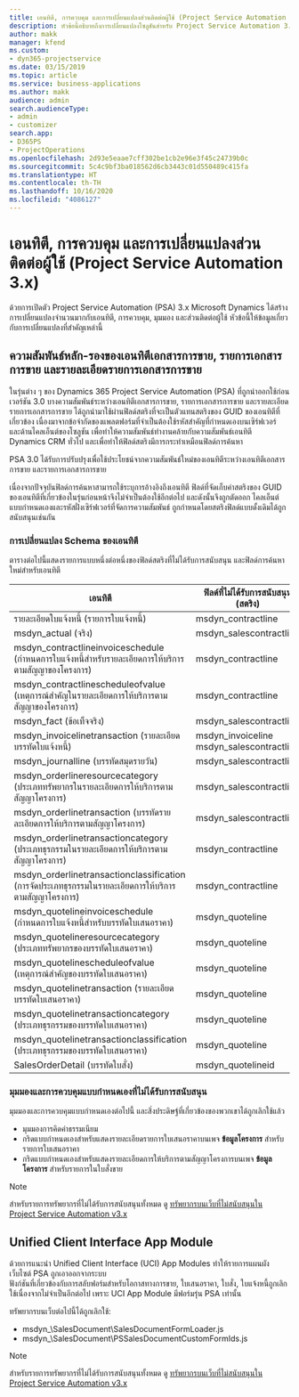 ```yaml
---
title: เอนทิตี, การควบคุม และการเปลี่ยนแปลงส่วนติดต่อผู้ใช้ (Project Service Automation 3.x)
description: หัวข้อนี้อธิบายถึงการเปลี่ยนแปลงโซลูชันสำหรับ Project Service Automation 3.x Microsoft Dynamics
author: makk
manager: kfend
ms.custom:
- dyn365-projectservice
ms.date: 03/15/2019
ms.topic: article
ms.service: business-applications
ms.author: makk
audience: admin
search.audienceType:
- admin
- customizer
search.app:
- D365PS
- ProjectOperations
ms.openlocfilehash: 2d93e5eaae7cff302be1cb2e96e3f45c24739b0c
ms.sourcegitcommit: 5c4c9bf3ba018562d6cb3443c01d550489c415fa
ms.translationtype: HT
ms.contentlocale: th-TH
ms.lasthandoff: 10/16/2020
ms.locfileid: "4086127"
---
```

# <a name="entity-control-and-user-interface-changes-project-service-automation-3x"></a>เอนทิตี, การควบคุม และการเปลี่ยนแปลงส่วนติดต่อผู้ใช้ (Project Service Automation 3.x)
ด้วยการเปิดตัว Project Service Automation (PSA) 3.x Microsoft Dynamics ได้สร้างการเปลี่ยนแปลงจำนวนมากกับเอนทิตี, การควบคุม, มุมมอง และส่วนติดต่อผู้ใช้ หัวข้อนี้ให้ข้อมูลเกี่ยวกับการเปลี่ยนแปลงที่สำคัญเหล่านี้

## <a name="parent-child-relationships-for-sales-document-sales-document-line-sales-document-line-detail-entities"></a>ความสัมพันธ์หลัก-รองของเอนทิตีเอกสารการขาย, รายการเอกสารการขาย และรายละเอียดรายการเอกสารการขาย
ในรุ่นต่าง ๆ ของ Dynamics 365 Project Service Automation (PSA) ที่ถูกนำออกใช้ก่อนเวอร์ชัน 3.0 บางความสัมพันธ์ระหว่างเอนทิตีเอกสารการขาย, รายการเอกสารการขาย และรายละเอียดรายการเอกสารการขาย ได้ถูกนำมาใช้ผ่านฟิลด์สตริงที่จะเป็นตัวแทนสตริงของ GUID ของเอนทิตีที่เกี่ยวข้อง เนื่องมาจากข้อจำกัดของแพลตฟอร์มที่จำเป็นต้องใช้รหัสสำคัญที่กำหนดเองบนเซิร์ฟเวอร์ และด้านไคลเอ็นต์ของโซลูชัน เพื่อทำให้ความสัมพันธ์ทำงานคล้ายกับความสัมพันธ์เอนทิตี Dynamics CRM ทั่วไป และเพื่อทำให้ฟิลด์สตริงมีการกระทำเหมือนฟิลด์การค้นหา

PSA 3.0 ได้รับการปรับปรุงเพื่อใช้ประโยชน์จากความสัมพันธ์ใหม่ของเอนทิตีระหว่างเอนทิตีเอกสารการขาย และรายการเอกสารการขาย

เนื่องจากปัจจุบันฟิลด์การค้นหาสามารถใช้ระบุการอ้างอิงถึงเอนทิตี ฟิลด์ที่จัดเก็บค่าสตริงของ GUID ของเอนทิตีที่เกี่ยวข้องในรุ่นก่อนหน้าจึงไม่จำเป็นต้องใช้อีกต่อไป และดังนั้นจึงถูกตัดออก ไคลเอ็นต์แบบกำหนดเองและรหัสฝั่งเซิร์ฟเวอร์ที่จัดการความสัมพันธ์ ถูกกำหนดโดยสตริงฟิลด์แบบดั้งเดิมได้ถูกสนับสนุนเช่นกัน

### <a name="entity-schema-changes"></a>การเปลี่ยนแปลง Schema ของเอนทิตี
ตารางต่อไปนี้แสดงรายการแบบหนึ่งต่อหนึ่งของฟิลด์สตริงที่ไม่ได้รับการสนับสนุน และฟิลด์การค้นหาใหม่สำหรับเอนทิตี 

 เอนทิตี |   ฟิลด์ที่ไม่ได้รับการสนับสนุน (สตริง) | ฟิลด์ใหม่ (การค้นหา)
--- | --- | ---
รายละเอียดใบแจ้งหนี้ (รายการใบแจ้งหนี้) |  msdyn_contractline |    msdyn_contractlineid
msdyn_actual (จริง) | msdyn_salescontractline |   msdyn_salescontractlineid
msdyn_contractlineinvoiceschedule (กำหนดการใบแจ้งหนี้สำหรับรายละเอียดการให้บริการตามสัญญาของโครงการ) |    msdyn_contractline |    msdyn_contractlineid
msdyn_contractlinescheduleofvalue (เหตุการณ์สำคัญในรายละเอียดการให้บริการตามสัญญาของโครงการ) |   msdyn_contractline |    msdyn_contractlineid
msdyn_fact (ข้อเท็จจริง) | msdyn_salescontractline |   msdyn_salescontractlineid
msdyn_invoicelinetransaction (รายละเอียดบรรทัดใบแจ้งหนี้) | msdyn_invoiceline <br> msdyn_salescontractline | msdyn_invoicelineid <br> msdyn_salescontractlineid
msdyn_journalline (บรรทัดสมุดรายวัน) |  msdyn_salescontractline |   msdyn_salescontractlineid
msdyn_orderlineresourcecategory (ประเภททรัพยากรในรายละเอียดการให้บริการตามสัญญาโครงการ) | msdyn_salescontractline |   msdyn_contractlineid
msdyn_orderlinetransaction (บรรทัดรายละเอียดการให้บริการตามสัญญาโครงการ) | msdyn_salescontractline |   msdyn_salescontractlineid
msdyn_orderlinetransactioncategory (ประเภทธุรกรรมในรายละเอียดการให้บริการตามสัญญาโครงการ) |   msdyn_contractline |    msdyn_contractlineid
msdyn_orderlinetransactionclassification (การจัดประเภทธุรกรรมในรายละเอียดการให้บริการตามสัญญาโครงการ) |   msdyn_contractline |    msdyn_contractlineid
msdyn_quotelineinvoiceschedule (กำหนดการใบแจ้งหนี้สำหรับบรรทัดใบเสนอราคา) |  msdyn_quoteline |   msdyn_quotelineid
msdyn_quotelineresourcecategory (ประเภททรัพยากรของบรรทัดใบเสนอราคา) |    msdyn_quoteline |   msdyn_quotelineid
msdyn_quotelinescheduleofvalue (เหตุการณ์สำคัญของบรรทัดใบเสนอราคา) | msdyn_quoteline |   msdyn_quotelineid
msdyn_quotelinetransaction (รายละเอียดบรรทัดใบเสนอราคา) |    msdyn_quoteline |   msdyn_quotelineid
msdyn_quotelinetransactioncategory (ประเภทธุรกรรมของบรรทัดใบเสนอราคา) |  msdyn_quoteline |   msdyn_quotelineid
msdyn_quotelinetransactionclassification (ประเภทธุรกรรมของบรรทัดใบเสนอราคา) |  msdyn_quoteline |   msdyn_quotelineid
SalesOrderDetail (บรรทัดใบสั่ง) | msdyn_quotelineid | msdyn_quoteline 

### <a name="deprecated-custom-views-and-controls"></a>มุมมองและการควบคุมแบบกำหนดเองที่ไม่ได้รับการสนับสนุน
มุมมองและการควบคุมแบบกำหนดเองต่อไปนี้ และสิ่งประดิษฐ์ที่เกี่ยวข้องของพวกเขาได้ถูกเลิกใช้แล้ว

- มุมมองการคิดค่าธรรมเนียม
- กริดแบบกำหนดเองสำหรับแสดงรายละเอียดรายการใบเสนอราคาบนเพจ **ข้อมูลโครงการ** สำหรับรายการใบเสนอราคา
- กริดแบบกำหนดเองสำหรับแสดงรายละเอียดการให้บริการตามสัญญาโครงการบนเพจ **ข้อมูลโครงการ** สำหรับรายการในใบสั่งขาย

> [!NOTE]
> สำหรับรายการทรัพยากรที่ไม่ได้รับการสนับสนุนทั้งหมด ดู [ทรัพยากรบนเว็บที่ไม่สนับสนุนใน Project Service Automation v3.x](../developer-guides/web-resources-deprecated-v3.x.md)

## <a name="unified-client-interface-app-module"></a>Unified Client Interface App Module
ด้วยการแนะนำ Unified Client Interface (UCI) App Modules ทำให้รายการแผนผังเว็บไซต์ PSA ถูกเอาออกจากระบบ  
ฟังก์ชันที่เกี่ยวข้องกับการสลับฟอร์มสำหรับโอกาสทางการขาย, ใบเสนอราคา, ใบสั่ง, ใบแจ้งหนี้ถูกเลิกใช้เนื่องจากไม่จำเป็นอีกต่อไป เพราะ UCI App Module มีฟอร์มรุ่น PSA เท่านั้น  

ทรัพยากรบนเว็บต่อไปนี้ได้ถูกเลิกใช้:

- msdyn_\SalesDocument\SalesDocumentFormLoader.js
- msdyn_\SalesDocument\PSSalesDocumentCustomFormIds.js

> [!NOTE]
> สำหรับรายการทรัพยากรที่ไม่ได้รับการสนับสนุนทั้งหมด ดู [ทรัพยากรบนเว็บที่ไม่สนับสนุนใน Project Service Automation v3.x](../developer-guides/web-resources-deprecated-v3.x.md)


